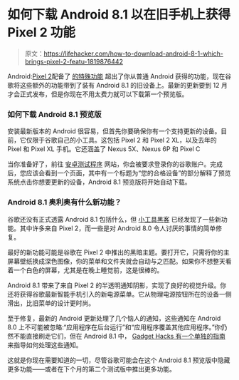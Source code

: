# 如何下载 Android 8.1 以在旧手机上获得 Pixel 2 功能

> 原文：<https://lifehacker.com/how-to-download-android-8-1-which-brings-pixel-2-featu-1819876442>

Android:[Pixel 2](https://lifehacker.com/how-does-google-s-pixel-2-stack-up-to-its-predecessor-1819148085)配备了 [的特殊功能](https://lifehacker.com/how-to-get-the-pixel-2s-new-camera-app-on-your-old-goog-1819447692) 超出了你从普通 Android 获得的功能，现在谷歌将这些额外的功能带到了装有 Android 8.1 的旧设备上。最新的更新要到 12 月才会正式发布，但是你现在不用太费力就可以下载第一个预览版。



### 如何下载 Android 8.1 预览版

安装最新版本的 Android 很容易，但首先你要确保你有一个支持更新的设备。目前，它仅限于谷歌自己的小工具。这包括 Pixel 2 和 Pixel 2 XL，以及去年的 Pixel 和 Pixel XL 手机。它还涵盖了 Nexus 5X、Nexus 6P 和 Pixel C

当你准备好了，前往 [安卓测试程序](https://www.android.com/beta) 网站，你会被要求登录你的谷歌账户。完成后，您应该会看到一个页面，其中有一个标题为“您的合格设备”的部分解释了预览系统点击你想要更新的设备，Android 8.1 预览版将开始自动下载。

### Android 8.1 奥利奥有什么新功能？

谷歌还没有正式透露 Android 8.1 包括什么，但 [小工具黑客](https://android.gadgethacks.com/news/android-8-1-oreo-new-feature-roundup-whats-coming-pixel-nexus-devices-0180745/) 已经发现了一些新功能。其中许多来自 Pixel 2，而一些是对 Android 8.0 令人讨厌的事情的简单修复。

最好的新功能可能是谷歌在 Pixel 2 中推出的黑暗主题。要打开它，只需将你的主屏幕壁纸换成深色图像，你的菜单和文件夹就会自动与之匹配。如果你不想整天看着一个白色的屏幕，尤其是在晚上睡觉前，这是很棒的。

Android 8.1 带来了来自 Pixel 2 的半透明通知阴影，实现了良好的视觉升级。你还将获得谷歌最新智能手机引入的新电源菜单。它从物理电源按钮所在的设备一侧滑出，比旧菜单的设计更时尚。

至于修复，最新的 Android 更新处理了几个恼人的通知，这些通知在 Android 8.0 上不可能被忽略:“应用程序在后台运行”和“应用程序覆盖其他应用程序。”你仍然不能直接刷走它们，但在 Android 8.1 中， [Gadget Hacks 有一个单独的指南](https://android.gadgethacks.com/news/android-8-1-lets-you-hide-running-background-drawing-over-other-apps-notifications-0180752/) 来指导如何处理这些通知。

这就是你现在需要知道的一切，尽管谷歌可能会在这个 Android 8.1 预览版中隐藏更多功能——或者在下个月的第二个测试版中推出更多功能。